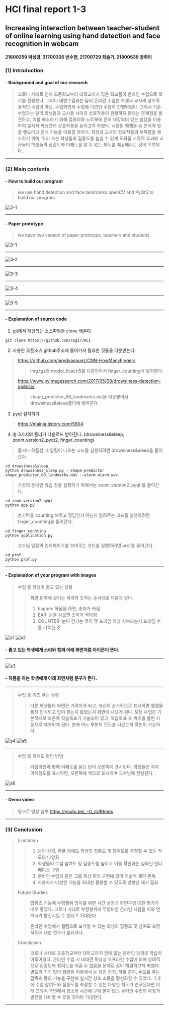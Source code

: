 # HCI final report 1-3
## Increasing interaction between teacher-student of online learning using hand detection and face recognition in webcam
#### 21600259 박성경, 21700326 반수현, 21700729 최슬기, 21800639 장하리

### (1) Introduction 

#### - Background and goal of our research
> 코로나 사태로 인해 초등학교부터 대학교까지 많은 학교들이 온라인 수업으로 학기를 진행했다. 그러나 대면수업과는 달리 온라인 수업은 학생과 교사의 상호작용적인 수업이 아닌, 수업화면과 수업에 기반인 수업이 진행되었다. 그래서 기존 수업과는 달리 학생들과 교사들 사이의 상호작용이 원활하지 않다는 문제점을 발견하고, 이를 해소하기 위해 컴퓨터와 노트북에 흔히 내장되어 있는 웹캠을 이용하여 교사와 학생간의 상호작용을 높이고자 하였다. 내장된 웹캠을 손 인식과 얼굴 랜드마크 인식 기능을 이용할 것이다.
학생과 교사의 상호작용의 부족함을 해소하기 위해, 우리 조는 학생들의 집중도를 높일 수 있게 도와줄 시각적 효과와 교사들이 학생들의 집중도와 이해도를 알 수 있는 척도를 제공해주는 것이 목표이다. 

--------------------------------------------------------------------

### (2) Main contents

#### - How to build our program
> we use hand detection and face landmarks openCV and PyQt5 to build our program

![2-1](https://user-images.githubusercontent.com/55008782/85679573-7d68e500-b704-11ea-9e1f-534be0d5bd27.png)

-----------------------------------------------------


#### - Paper prototype

> we have two version of paper prototype, teachers and students

![3-1](https://user-images.githubusercontent.com/55008782/85683676-67f5ba00-b708-11ea-8855-7e104e065863.png)

---------------------------------------------------------------
![3-2](https://user-images.githubusercontent.com/55008782/85683692-6c21d780-b708-11ea-8958-55469264b93b.png)

------------------------------------

![3-3](https://user-images.githubusercontent.com/55008782/85683702-6d530480-b708-11ea-9962-0a152cc75262.png)

---------------------------------------------------------------------------------------------
![3-4](https://user-images.githubusercontent.com/55008782/85683708-6f1cc800-b708-11ea-8f3b-e34704bdf976.png)

--------------------------------------------------------------------------------
![3-5](https://user-images.githubusercontent.com/55008782/85683713-704df500-b708-11ea-94d7-99cf87d91c0b.png)

-----------------------------------------------------


#### - Explanation of source code

1. git에서 해당되는 소스파일을 clone 해온다.
```
git clone https://github.com/csg17/HCI
```

2. 사용한 오픈소스 github주소에 들어가서 필요한 것들을 다운받는다.
> https://github.com/jaredvasquez/CNN-HowManyFingers
> > img.tgz와 model_6cat.h5를 다운받아서 finger_counting에 넣어준다.

> https://www.pyimagesearch.com/2017/05/08/drowsiness-detection-opencv/
> > shape_predictor_68_landmarks.dat을 다운받아서 drowsiness&sleep폴더에 넣어준다.

3. pyqt 설치하기.
> https://mainia.tistory.com/5604

4. 총 3가지의 폴더가 다운로드 받아진다. (drowsiness&sleep, zoom_version2_pyqt2, finger_counting)
> 졸거나 하품할 때 알림이 나오는 코드를 실행하려면 drowsiness&sleep을 들어간다.
```
cd drowsiness&sleep
python drowsiness_sleep.py --shape-predictor shape_predictor_68_landmarks.dat --alarm alarm.wav
```

> 가상의 온라인 학습 창을 실행하기 위해서는 zoom_version2_pyqt 를 들어간다.
```
cd zoom_version2_pyqt
python app.py
```

>손가락을 counting 해주고 정답인지 아닌지 알려주는 코드를 실행하려면 finger_counting을 들어간다. 
```
cd finger_counting
python application.py
```

> 교수님 입장의 인터페이스를 보여주는 코드를 실행하려면 prof를 들어간다.
```
cd prof
python prof.py
```
------------------------------------------------------------------------------


#### - Explanation of your program with images

> 수업 중 학생이 졸고 있는 상황
> > 화면 왼쪽에 보이는 세개의 숫자는 순서대로 다음과 같다.
> > 1. hapum: 하품을 하면, 숫자가 커짐
> > 2. EAR: 눈을 감으면 숫자가 작아짐
> > 3. COUNTER: 눈이 감기는 것이 몇 프레임 이상 지속되는지 프레임 수를 기록한 것

![s1](https://user-images.githubusercontent.com/55008782/85733509-3516ea80-b737-11ea-8730-e740b9524bc8.png)
![s2](https://user-images.githubusercontent.com/55008782/85733491-321bfa00-b737-11ea-88cb-643f83909978.png)

#### - 졸고 있는 학생에게 소리와 함께 아래 화면처럼 아이콘이 뜬다. 
--------------------------------------------------------------------------


![s3](https://user-images.githubusercontent.com/55008782/85733498-334d2700-b737-11ea-8920-eee0d37c1ea3.png)

#### - 하품을 하는 학생에게 아래 화면처럼 문구가 뜬다.
----------------------------------------------------------


> 수업 중 퀴즈 푸는 상황
> > 다른 학생들의 화면은 가려지게 되고, 자신의 손가락으로 표시하면 웹캠을 통해 인식되고 답이 맞는지 틀렸는지 화면에 나오게 된다.
> > 모든 수업은 기본적으로 오른쪽 학습목표가 기술되어 있고, 학습목표 후 퀴즈를 풀면 자동으로 체크되게 된다. 현재 어느 부분의 진도를 나갔는지 확인이 가능하다.

![s4](https://user-images.githubusercontent.com/55008782/85733500-33e5bd80-b737-11ea-8b76-c1090daef028.png)
![s5](https://user-images.githubusercontent.com/55008782/85733502-347e5400-b737-11ea-854f-9ba8e1c4efbf.png)

-----------------------------------------------------------------------------


> 수업 중 이해도 확인 방법
> > 타임라인과 함께 이해도를 묻는 란이 오른쪽에 표시된다. 학생들은 각자 이해정도를 표시하면, 오른쪽에 색으로 표시되며 교수님께 전달된다.

![s6](https://user-images.githubusercontent.com/55008782/85733504-3516ea80-b737-11ea-902d-93f6007b217f.png)

-----------------------------------------------------------


#### - Demo video
> 링크로 영상 첨부
> https://youtu.be/_-O_nURtmps

---------------------------------------------------

### (3) Conclusion

> Limitation
> > 1. 눈의 감김, 하품 외에도 학생의 집중도 및 참여도를 측정할 수 있는 척도의 다양화
> > 2. 학생들의 수업 참여도 및 집중도를 높이고 이를 확인하는 심화된 인터페이스 구현
> > 3. 온라인 수업과 같은 그룹 화상 회의 구현에 있어 기술적 제약 존재
> > 4. 사용자가 다양한 기능을 최대한 활용할 수 있도록 방향성 제시 필요


> Future Studies
> > 팝퀴즈 기능에 부정행위 방지를 위한 시간 설정과 화면구성 대한 평가가 매우 좋았다. 코로나 사태로 부정행위에 무방비한 온라인 시험을 이와 연계시켜 발전시킬 수 있다고 기대한다.

> > 온라인 수업에서 웹캠으로 포착할 수 있는 학생의 집중도 및 참여도 측정 척도에 대한 연구가 필요하다.
 
 
> Conclusion
> > 코로나 사태로 초등학교부터 대학교까지 전례 없는 온라인 강의로 학습이 이루어졌다. 온라인 수업 시 비대면 특성상 오프라인 수업에 비해 상대적으로 집중도와 참여도를 이끌 수 없음을 문제로 삼아 해결하고자 하였다. 별도의 기기 없이 웹캠을 이용해서 눈 감김 감지, 하품 감지, 손으로 푸는 팝퀴즈 등의 기능을 구현해 실시간 상호 소통을 활성화할 수 있었다. 추후에 수업 참여도와 집중도를 측정할 수 있는 다양한 척도가 연구된다면 미래 교육적 측면에서 장소와 시간에 구애 받지 않는 온라인 수업의 확장과 발전을 대비할 수 있을 것이라 기대한다.

------------------------------------------------------

